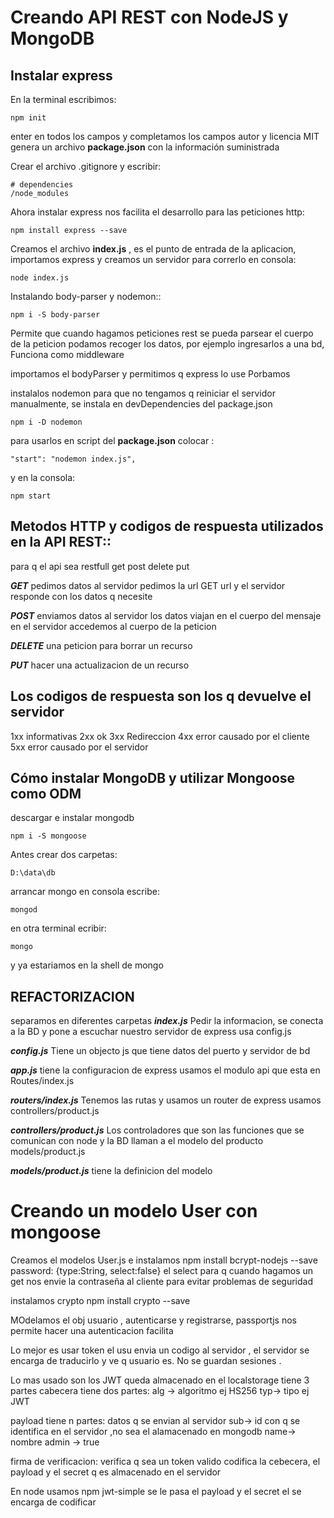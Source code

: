 # Creando API REST con NodeJS y MongoDB

## Instalar express
En la terminal escribimos:
```
npm init
```
enter en todos los campos y completamos los campos autor y licencia MIT
genera un archivo **package.json** con la información suministrada

Crear el archivo .gitignore y escribir:
```
# dependencies
/node_modules
```

Ahora instalar express nos facilita el desarrollo para las peticiones http:
```
npm install express --save
```

Creamos el archivo **index.js** , es el punto de entrada de la aplicacion, importamos express y creamos un servidor
para correrlo en consola:
```
node index.js
```
Instalando body-parser y nodemon::
```
npm i -S body-parser
```
Permite que cuando hagamos peticiones rest se pueda parsear el cuerpo de la peticion podamos recoger los datos, por ejemplo ingresarlos a una bd, Funciona como middleware

importamos el bodyParser
y permitimos q express lo use
Porbamos

instalalos nodemon para que no tengamos q reiniciar el servidor manualmente,  se instala en devDependencies del  package.json
```
npm i -D nodemon
```
para usarlos en script del **package.json**
colocar :
```
"start": "nodemon index.js",
```
y en la consola:
```
npm start
```

## Metodos HTTP y codigos de respuesta utilizados en la API REST::

para q el api sea restfull
get
post
delete
put

__***GET***__
pedimos datos al servidor
pedimos la url
GET url y el servidor responde con los datos q necesite

__***POST***__
enviamos datos al servidor
los datos viajan en el cuerpo del mensaje
en el servidor accedemos al cuerpo de la peticion

__***DELETE***__
una peticion para borrar un recurso

__***PUT***__
hacer una actualizacion de un recurso

## Los codigos de respuesta son los q devuelve el servidor
1xx informativas
2xx ok
3xx Redireccion
4xx error causado por el cliente
5xx error causado por el servidor


## Cómo instalar MongoDB y utilizar Mongoose como ODM
descargar e instalar mongodb
```
npm i -S mongoose
```
Antes crear dos carpetas:
```
D:\data\db
```
arrancar mongo en consola escribe:
```
mongod
```
en otra terminal ecribir:
```
mongo
```
 y ya estariamos en la shell de mongo

## REFACTORIZACION
 separamos en diferentes carpetas
 __***index.js***__
 Pedir la informacion, se conecta a la BD y pone a escuchar nuestro servidor de express usa config.js

 __***config.js***__
 Tiene un objecto js que tiene datos del puerto y servidor de bd

 __***app.js***__
 tiene la configuracion de express usamos el modulo api que esta en Routes/index.js

 __***routers/index.js***__
 Tenemos las rutas y usamos un router de express usamos controllers/product.js

 __***controllers/product.js***__
 Los controladores que son las funciones que se comunican con node y la BD llaman a el modelo
 del producto models/product.js

 __***models/product.js***__
 tiene la definicion del modelo

# Creando un modelo User con mongoose
Creamos el modelos User.js
e instalamos npm install bcrypt-nodejs --save
password: {type:String, select:false} el select para q cuando hagamos un get nos envie la contraseña al cliente para evitar problemas de seguridad

instalamos crypto
npm install crypto --save

MOdelamos el obj usuario ,
autenticarse y registrarse,
passportjs nos permite hacer una autenticacion facilita

Lo mejor es usar token el usu envia un codigo al servidor , el servidor se encarga de traducirlo y ve q usuario es. No se guardan sesiones .

Lo mas usado son los JWT
queda almacenado en el localstorage
tiene 3 partes
cabecera tiene dos partes:
alg -> algoritmo ej HS256
typ-> tipo ej JWT

payload tiene n partes:
 datos q se envian al servidor
sub-> id con q se identifica en el servidor ,no sea el alamacenado en mongodb
name-> nombre
admin -> true

firma de verificacion:
verifica q sea un token valido
codifica la cebecera, el payload y el secret q es almacenado en el servidor

En node usamos npm jwt-simple
se le pasa el payload y el secret el se encarga de codificar

